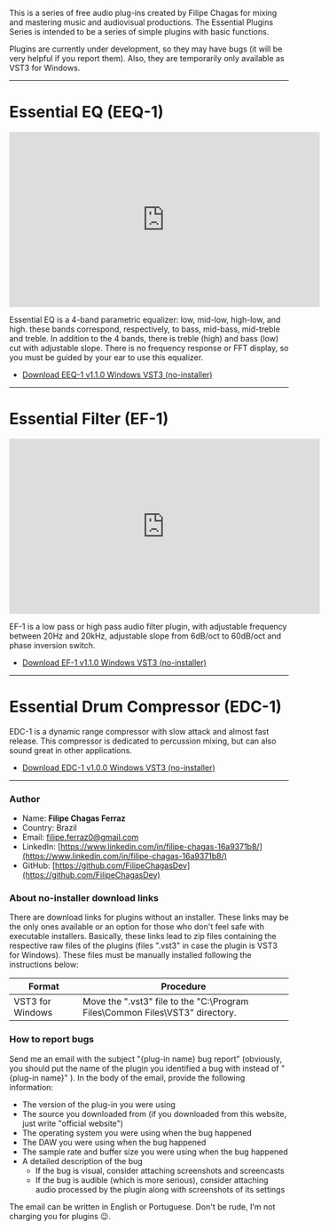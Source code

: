 This is a series of free audio plug-ins created by Filipe Chagas for mixing and mastering music and audiovisual productions. The Essential Plugins Series is intended to be a series of simple plugins with basic functions.

Plugins are currently under development, so they may have bugs (it will be very helpful if you report them). Also, they are temporarily only available as VST3 for Windows.

* * *

# Essential EQ (EEQ-1)

<iframe width="560" height="315" src="https://youtu.be/qiVyrfRYzMM" frameborder="0" allow="autoplay; encrypted-media" allowfullscreen></iframe>

Essential EQ is a 4-band parametric equalizer: low, mid-low, high-low, and high. these bands correspond, respectively, to bass, mid-bass, mid-treble and treble. In addition to the 4 bands, there is treble (high) and bass (low) cut with adjustable slope. There is no frequency response or FFT display, so you must be guided by your ear to use this equalizer.

* [Download EEQ-1 v1.1.0 Windows VST3 (no-installer)](https://github.com/FilipeChagasDev/essentials-plugins-series-website/releases/download/26-Jan-22/EEQ-1_v1-1-0_Windows_VST3.zip)

* * *

# Essential Filter (EF-1)

<iframe width="560" height="315" src="https://youtu.be/yzpIhEKSF6o" frameborder="0" allow="autoplay; encrypted-media" allowfullscreen></iframe>

EF-1 is a low pass or high pass audio filter plugin, with adjustable frequency between 20Hz and 20kHz, adjustable slope from 6dB/oct to 60dB/oct and phase inversion switch.

* [Download EF-1 v1.1.0 Windows VST3 (no-installer)](https://github.com/FilipeChagasDev/essentials-plugins-series-website/releases/download/26-Jan-22/EF-1_v1-1-0_Windows_VST3.zip)

* * *

# Essential Drum Compressor (EDC-1)

EDC-1 is a dynamic range compressor with slow attack and almost fast release. This compressor is dedicated to percussion mixing, but can also sound great in other applications.

* [Download EDC-1 v1.0.0 Windows VST3 (no-installer)](https://github.com/FilipeChagasDev/essentials-plugins-series-website/releases/download/26-Jan-22/EDC-1_v1-0-0_Windows_VST3.zip)

* * *
### Author

* Name: **Filipe Chagas Ferraz**
* Country: Brazil
* Email: filipe.ferraz0@gmail.com
* LinkedIn: [https://www.linkedin.com/in/filipe-chagas-16a9371b8/](https://www.linkedin.com/in/filipe-chagas-16a9371b8/)
* GitHub: [https://github.com/FilipeChagasDev](https://github.com/FilipeChagasDev)

### About no-installer download links

There are download links for plugins without an installer. These links may be the only ones available or an option for those who don't feel safe with executable installers. Basically, these links lead to zip files containing the respective raw files of the plugins (files ".vst3" in case the plugin is VST3 for Windows). These files must be manually installed following the instructions below:

| Format | Procedure |
|----|----|
| VST3 for Windows | Move the ".vst3" file to the "C:\Program Files\Common Files\VST3" directory. |


### How to report bugs

Send me an email with the subject "\{plug-in name\} bug report" (obviously, you should put the name of the plugin you identified a bug with instead of "\{plug-in name\}" ). In the body of the email, provide the following information:

* The version of the plug-in you were using
* The source you downloaded from (if you downloaded from this website, just write "official website")
* The operating system you were using when the bug happened
* The DAW you were using when the bug happened
* The sample rate and buffer size you were using when the bug happened
* A detailed description of the bug
  * If the bug is visual, consider attaching screenshots and screencasts
  * If the bug is audible (which is more serious), consider attaching audio processed by the plugin along with screenshots of its settings

The email can be written in English or Portuguese. Don't be rude, I'm not charging you for plugins 😉.
